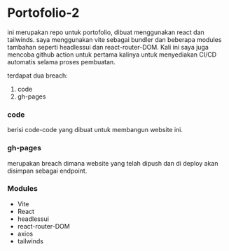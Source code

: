 # Portofolio-2

ini merupakan repo untuk portofolio, dibuat menggunakan react dan tailwinds. saya menggunakan vite sebagai bundler dan beberapa modules tambahan seperti headlessui dan react-router-DOM. Kali ini saya juga mencoba github action untuk pertama kalinya untuk menyediakan CI/CD automatis selama proses pembuatan.

terdapat dua breach:
1. code
2. gh-pages

### code
berisi code-code yang dibuat untuk membangun website ini.

### gh-pages
merupakan breach dimana website yang telah dipush dan di deploy akan disimpan sebagai endpoint.

### Modules
- Vite
- React
- headlessui
- react-router-DOM
- axios
- tailwinds
